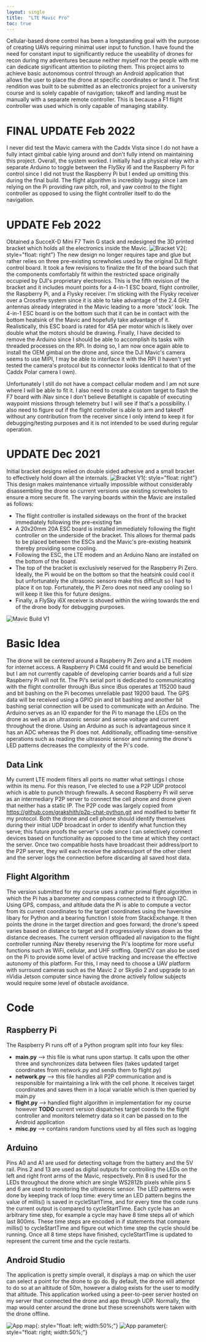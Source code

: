 ```yaml
---
layout: single
title:  "LTE Mavic Pro"
toc: true
---
```


Cellular-based drone control has been a longstanding goal with the purpose of creating UAVs requiring minimal user input to function. I have found the need for constant input to significantly reduce the useability of drones for recon during my adventures because neither myself nor the people with me can dedicate significant attention to piloting them. This project aims to achieve basic autonomous control through an Android application that allows the user to place the drone at specific coordinates or land it. The first rendition was built to be submitted as an electronics project for a university course and is solely capable of navigation; takeoff and landing must be manually with a separate remote controller. This is because a F1 flight controller was used which is only capable of managing stability. 

# FINAL UPDATE Feb 2022

I never did test the Mavic camera with the Caddx Vista since I do not have a fully intact gimbal cable lying around and don't fully intend on maintaining this project. Overall, the system worked. I initially had a physical relay with a separate Arduino to toggle between the FlySky i6 and the Raspberry Pi for control since I did not trust the Raspberry Pi but I ended up omitting this during the final build. The flight algorithm is incredibly buggy since I am relying on the Pi providing raw pitch, roll, and yaw control to the flight controller as opposed to using the flight controller itself to do the navigation.

# UPDATE Feb 2022

Obtained a SucceX-D Mini F7 Twin G stack and redesigned the 3D printed bracket which holds all the electronics inside the Mavic. 
![Bracket V2](/assets/img/hacked-mavic/board-mount-V3.PNG){: style="float: right"}
The new design no longer requires tape and glue but rather relies on three pre-existing screwholes used by the original DJI flight control board. It took a few revisions to finalize the fit of the board such that the components comfortably fit within the restricted space originally occupied by DJI's proprietary electronics. This is the fifth revision of the bracket and it includes mount points for a 4-in-1 ESC board, flight controller, the Raspberry Pi, and a Flysky receiver. I'm sticking with the Flysky receiver over a Crossfire system since it is able to take advantage of the 2.4 GHz antennas already integrated in the Mavic leading to a more 'stock' look. The 4-in-1 ESC board is on the bottom such that it can be in contact with the bottom heatsink of the Mavic and hopefully take advantage of it. Realistically, this ESC board is rated for 45A per motor which is likely over double what the motors should be drawing. Finally, I have decided to remove the Arduino since I should be able to accomplish its tasks with threaded processes on the RPi. In doing so, I am now once again able to install the OEM gimbal on the drone and, since the DJI Mavic's camera seems to use MIPI, I may be able to interface it with the RPi (I haven't yet tested the camera's protocol but its connector looks identical to that of the Caddx Polar camera I own).

Unfortunately I still do not have a compact cellular modem and I am not sure where I will be able to fit it. I also need to create a custom target to flash the F7 board with iNav since I don't believe Betaflight is capable of executing waypoint missions through telemetry but I will see if that's a possibility. I also need to figure out if the flight controller is able to arm and takeoff without any contribution from the receiver since I only intend to keep it for debugging/testing purposes and it is not intended to be used during regular operation.


# UPDATE Dec 2021

Initial bracket designs relied on double sided adhesive and a small bracket to effectively hold down all the internals. 
![Bracket V1](/assets/img/hacked-mavic/board-mount-V1.PNG){: style="float: right"}
This design makes maintenance virtually impossible without considerably disassembling the drone so current versions use existing screwholes to ensure a more secure fit. The varying boards within the Mavic are installed as follows: 
- The flight controller is installed sideways on the front of the bracket immediately following the pre-existing fan 
- A 20x20mm 20A ESC board is installed immediately following the flight controller on the underside of the bracket. This allows for thermal pads to be placed between the ESCs and the Mavic's pre-existing heatsink thereby providing some cooling.
- Following the ESC, the LTE modem and an Arduino Nano are installed on the bottom of the board.
- The top of the bracket is exclusively reserved for the Raspberry Pi Zero. Ideally, the Pi would be on the bottom so that the heatsink could cool it but unfortunately the ultrasonic sensors make this difficult so I had to place it on top. Fortunately, the Pi Zero does not need any cooling so I will keep it like this for future designs.
- Finally, a FlySky i6X receiver is shoved within the wiring towards the end of the drone body for debugging purposes.

![Mavic Build V1](/assets/img/hacked-mavic/build-V1.jpg)

# Basic Idea

The drone will be centered around a Raspberry Pi Zero and a LTE modem for internet access. A Raspberry Pi CM4 could fit and would be beneficial but I am not currently capable of developing carrier boards and a full size Raspberry Pi will not fit. The Pi's serial port is dedicated to communicating with the flight controller through iBus since iBus operates at 115200 baud and bit bashing on the Pi becomes unreliable past 19200 baud. The GPS data will be received using a GPIO pin and bit bashing and another bit bashing serial connection will be used to communicate with an Arduino. The Arduino serves as an IO expander for the Pi to manage the LEDs on the drone as well as an ultrasonic sensor and sense voltage and current throughout the drone. Using an Arduino as such is advantageous since it has an ADC whereas the Pi does not. Additionally, offloading time-sensitive operations such as reading the ultrasonic sensor and running the drone's LED patterns decreases the complexity of the Pi's code.

## Data Link

My current LTE modem filters all ports no matter what settings I chose within its menu. For this reason, I've elected to use a P2P UDP protocol which is able to punch through firewalls. A second Raspberry Pi will serve as an intermediary P2P server to connect the cell phone and drone given that neither has a static IP. The P2P code was largely copied from https://github.com/grakshith/p2p-chat-python.git and modified to better fit my protocol. Both the drone and cell phone should identify themselves during their initial UDP broadcast in order to identify what function they serve; this future proofs the server's code since I can selectively connect devices based on functionality as opposed to the time at which they contact the server. Once two compatible hosts have broadcast their address/port to the P2P server, they will each receive the address/port of the other client and the server logs the connection before discarding all saved host data. 

## Flight Algorithm

The version submitted for my course uses a rather primal flight algorithm in which the Pi has a barometer and compass connected to it through I2C. Using GPS, compass, and altitude data the Pi is able to compute a vector from its current coordinates to the target coordinates using the haversine libary for Python and a bearing function I stole from StackExchange. It then points the drone in the target direction and goes forward; the drone's speed varies based on distance to target and it progressively slows down as the distance decreases. The current version offloaded all navigation to the flight controller running iNav thereby reserving the Pi's looptime for more useful functions such as WiFi, cellular, and UHF sniffing. OpenCV can also be used on the Pi to provide some level of active tracking and increase the effective autonomy of this platform. For this, I may need to choose a UAV platform with surround cameras such as the Mavic 2 or Skydio 2 and upgrade to an nVidia Jetson computer since having the drone actively follow subjects would require some level of obstacle avoidance.

# Code

## Raspberry Pi

The Raspberry Pi runs off of a Python program split into four key files: 
- **main.py** --> this file is what runs upon startup. It calls upon the other three and synchronizes data between files (takes updated target coordinates from network.py and sends them to flight.py)
- **network.py** --> this file handles all P2P communication and is responsible for maintaining a link with the cell phone. It receives target coordinates and saves them in a local variable which is then queried by main.py
- **flight.py** --> handled flight algorithm in implementation for my course however **TODO** current version dispatches target coords to the flight controller and monitors telemetry data so it can be passed on to the Android application
- **misc.py** --> contains random functions used by all files such as logging

## Arduino

Pins A0 and A1 are used for detecting voltage from the battery and the 5V rail. Pins 2 and 13 are used as digital outputs for controlling the LEDs on the left and right front arms of the Mavic, respectively. Pin 8 is used for the LEDs throughout the drone which are single WS2812b pixels while pins 5 and 6 are used to monitoring the ultrasonic sensor. The LED patterns were done by keeping track of loop time: every time an LED pattern begins the value of millis() is saved in cycleStartTime, and for every time the code runs the current output is compared to cycleStartTime. Each cycle has an arbitrary time step, for example a cycle may have 8 time steps all of which last 800ms. These time steps are encoded in if statements that compare millis() to cycleStartTime and figure out which time step the cycle should be running. Once all 8 time steps have finished, cycleStartTime is updated to represent the current time and the cycle restarts.

## Android Studio

The application is pretty simple overall, it displays a map on which the user can select a point for the drone to go do. By default, the drone will attempt to do so at an altitude of 50m, however a dialog exists for the user to modify that altitude. This application worked using a peer-to-peer server hosted on my server that connected the drone and app through UDP. Normally, the map would center around the drone but these screenshots were taken with the drone offline.

![App map](/assets/img/hacked-mavic/app_map.png){: style="float: left; width:50%;"}
![App parameter](/assets/img/hacked-mavic/app_parameter.png){: style="float: right; width:50%;"}